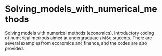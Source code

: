 # Solving_models_with_numerical_methods
Solving models with numerical methods (economics).
Introductory coding of numerical methods aimed at undergraduate / MSc students. There are several examples from economics and finance, and the codes are also provided.

